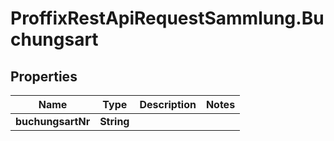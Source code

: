 # ProffixRestApiRequestSammlung.Buchungsart

## Properties
Name | Type | Description | Notes
------------ | ------------- | ------------- | -------------
**buchungsartNr** | **String** |  | 


